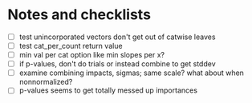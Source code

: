 # Notes and checklists

- [ ] test unincorporated vectors don't get out of catwise leaves
- [ ] test cat\_per\_count return value
- [ ] min val per cat option like min slopes per x?
- [ ] if p-values, don't do trials or instead combine to get stddev
- [ ] examine combining impacts, sigmas; same scale? what about when nonnormalized?
- [ ] p-values seems to get totally messed up importances